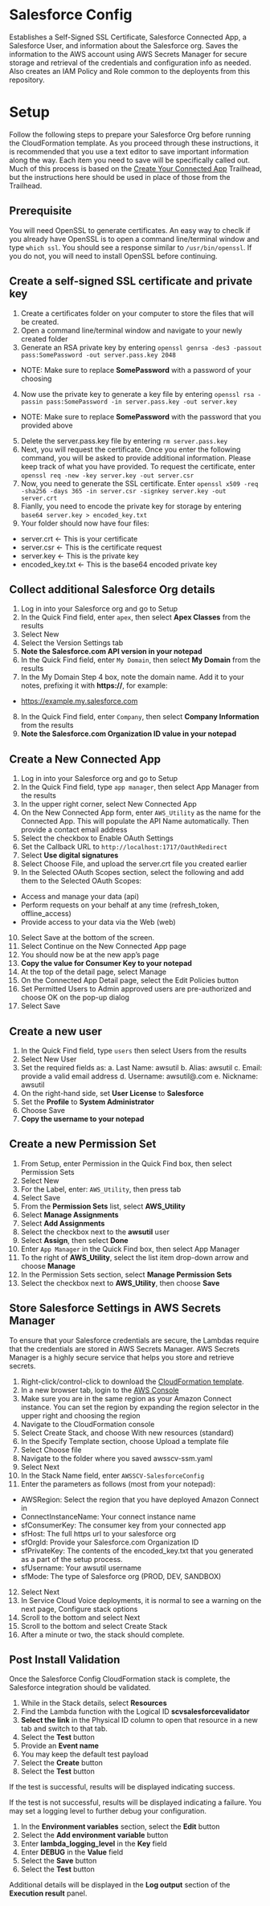 # Salesforce Config
Establishes a Self-Signed SSL Certificate, Salesforce Connected App, a Salesforce User, and information about the Salesforce org. Saves the information to the AWS account using AWS Secrets Manager for secure storage and retrieval of the credentials and configuration info as needed. Also creates an IAM Policy and Role common to the deployents from this repository.

# Setup
Follow the following steps to prepare your Salesforce Org before running the CloudFormation template. As you proceed through these instructions, it is recommended that you use a text editor to save important information along the way. Each item you need to save will be specifically called out. Much of this process is based on the [Create Your Connected App](https://trailhead.salesforce.com/en/content/learn/modules/sfdx_travis_ci/sfdx_travis_ci_connected_app) Trailhead, but the instructions here should be used in place of those from the Trailhead.

## Prerequisite
You will need OpenSSL to generate certificates. An easy way to checlk if you already have OpenSSL is to open a command line/terminal window and type `which ssl`. You should see a response similar to `/usr/bin/openssl`. If you do not, you will need to install OpenSSL before continuing.

## Create a self-signed SSL certificate and private key
1. Create a certificates folder on your computer to store the files that will be created.
2. Open a command line/terminal window and navigate to your newly created folder
3. Generate an RSA private key by entering `openssl genrsa -des3 -passout pass:SomePassword -out server.pass.key 2048`
 - NOTE: Make sure to replace **SomePassword** with a password of your choosing
4. Now use the private key to generate a key file by entering `openssl rsa -passin pass:SomePassword -in server.pass.key -out server.key`
 - NOTE: Make sure to replace **SomePassword** with the password that you provided above
5. Delete the server.pass.key file by entering `rm server.pass.key`
6. Next, you will request the certificate. Once you enter the following command, you will be asked to provide additional information. Please keep track of what you have provided. To request the certificate, enter `openssl req -new -key server.key -out server.csr`
7. Now, you need to generate the SSL certificate. Enter `openssl x509 -req -sha256 -days 365 -in server.csr -signkey server.key -out server.crt`
8. Fianlly, you need to encode the private key for storage by entering `base64 server.key > encoded_key.txt`
8. Your folder should now have four files: 
 - server.crt <- This is your certificate
 - server.csr <- This is the certificate request
 - server.key <- This is the private key
 - encoded_key.txt <- This is the base64 encoded private key

## Collect additional Salesforce Org details
1. Log in into your Salesforce org and go to Setup 
2.	In the Quick Find field, enter `apex`, then select **Apex Classes** from the results 
3.	Select New
4.	Select the Version Settings tab
5.	**Note the Salesforce.com API version in your notepad**
6. In the Quick Find field, enter `My Domain`, then select **My Domain** from the results
7. In the My Domain Step 4 box, note the domain name. Add it to your notes, prefixing it with **https://**, for example:
 - https://example.my.salesforce.com
8. In the Quick Find field, enter `Company`, then select **Company Information** from the results
9. **Note the Salesforce.com Organization ID value in your notepad**

## Create a New Connected App
1.	Log in into your Salesforce org and go to Setup 
2.	In the Quick Find field, type `app manager`, then select App Manager from the results 
3.	In the upper right corner, select New Connected App
4.	On the New Connected App form, enter `AWS_Utility` as the name for the Connected App. This will populate the API Name automatically. Then provide a contact email address
5.	Select the checkbox to Enable OAuth Settings 
6.	Set the Callback URL to `http://localhost:1717/OauthRedirect`
7.  Select **Use digital signatures**
8.  Select Choose File, and upload the server.crt file you created earlier
9.	In the Selected OAuth Scopes section, select the following and add them to the Selected OAuth Scopes:
  * Access and manage your data (api)
  * Perform requests on your behalf at any time (refresh_token, offline_access)
  * Provide access to your data via the Web (web)
10.	Select Save at the bottom of the screen.
11.	Select Continue on the New Connected App page
12.	You should now be at the new app’s page
13.	**Copy the value for Consumer Key to your notepad**
14.	At the top of the detail page, select Manage
15.	On the Connected App Detail page, select the Edit Policies button
16.	Set Permitted Users to Admin approved users are pre-authorized and choose OK on the pop-up dialog
17.	Select Save

## Create a new user
1. In the Quick Find field, type `users` then select Users from the results 
2. Select New User
3. Set the required fields as:
 a. Last Name: awsutil
 b. Alias: awsutil
 c. Email: provide a valid email address
 d. Username: awsutil@<yoursalesforcedomain>.com
 e. Nickname: awsutil
4. On the right-hand side, set **User License** to **Salesforce**
5. Set the **Profile** to **System Administrator**
6. Choose Save
7. **Copy the username to your notepad**

## Create a new Permission Set
1. From Setup, enter Permission in the Quick Find box, then select Permission Sets
2. Select New
3. For the Label, enter: `AWS_Utility`, then press tab
4. Select Save
5. From the **Permission Sets** list, select **AWS_Utility**
6. Select **Manage Assignments**
7. Select **Add Assignments**
8. Select the checkbox next to the **awsutil** user
9. Select **Assign**, then select **Done**
10. Enter `App Manager` in the Quick Find box, then select App Manager
11. To the right of **AWS_Utility**, select the list item drop-down arrow and choose **Manage**
12. In the Permission Sets section, select **Manage Permission Sets**
13. Select the checkbox next to **AWS_Utility**, then choose **Save**

## Store Salesforce Settings in AWS Secrets Manager
To ensure that your Salesforce credentials are secure, the Lambdas require that the credentials are stored in AWS Secrets Manager. AWS Secrets Manager is a highly secure service that helps you store and retrieve secrets.

1.	Right-click/control-click to download the [CloudFormation template](https://raw.githubusercontent.com/amazon-connect/amazon-connect-salesforce-scv/master/Common/AWSSCV-SalesforceConfig/CloudFormation/awsscv-ssm.yaml).
2. In a new browser tab, login to the [AWS Console](https://console.aws.amazon.com/console/home)
3.	Make sure you are in the same region as your Amazon Connect instance. You can set the region by expanding the region selector in the upper right and choosing the region
4.	Navigate to the CloudFormation console
5.	Select Create Stack, and choose With new resources (standard)
6.	In the Specify Template section, choose Upload a template file
7.	Select Choose file
8.	Navigate to the folder where you saved awsscv-ssm.yaml
9.	Select Next
10.	In the Stack Name field, enter `AWSSCV-SalesforceConfig`
11.	Enter the parameters as follows (most from your notepad):
 - AWSRegion: Select the region that you have deployed Amazon Connect in
 - ConnectInstanceName: Your connect instance name
 - sfConsumerKey: The consumer key from your connected app
 - sfHost: The full https url to your salesforce org
 - sfOrgId: Provide your Salesforce.com Organization ID
 - sfPrivateKey: The contents of the encoded_key.txt that you generated as a part of the setup process.
 - sfUsername: Your awsutil username
 - sfMode: The type of Salesforce org (PROD, DEV, SANDBOX)
12.	Select Next
13.	In Service Cloud Voice deployments, it is normal to see a warning on the next page, Configure stack options
14.	Scroll to the bottom and select Next
15.	Scroll to the bottom and select Create Stack
16.	After a minute or two, the stack should complete.

## Post Install Validation
Once the Salesforce Config CloudFormation stack is complete, the Salesforce integration should be validated.

1. While in the Stack details, select **Resources**
2. Find the Lambda function with the Logical ID **scvsalesforcevalidator**
3. **Select the link** in the Physical ID column to open that resource in a new tab and switch to that tab.
4. Select the **Test** button
5. Provide an **Event name**
6. You may keep the default test payload
7. Select the **Create** button
8. Select the **Test** button

If the test is successful, results will be displayed indicating success.

If the test is not successful, results will be displayed indicating a failure.  You may set a logging level to further debug your configuration.
1. In the **Environment variables** section, select the **Edit** button
2. Select the **Add environment variable** button
3. Enter **lambda_logging_level** in the **Key** field
4. Enter **DEBUG** in the **Value** field
5. Select the **Save** button
6. Select the **Test** button

Additional details will be displayed in the **Log output** section of the **Execution result** panel.

